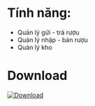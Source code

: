 # Tính năng:

  - Quản lý gửi - trả rượu
  - Quản lý nhập - bán rượu
  - Quản lý kho
# Download
[![Download](https://images-na.ssl-images-amazon.com/images/I/418eAHsdh0L.png)](https://github.com/dongocquy/kashoapp/archive/master.zip)
